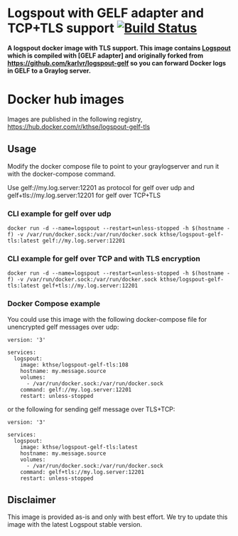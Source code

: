 # Logspout with GELF adapter and TCP+TLS support [![Build Status](https://dev.azure.com/ktharchitecture/logspout-gelf-tls/_apis/build/status/mictsi.logspout-gelf-tls?branchName=master)](https://dev.azure.com/ktharchitecture/logspout-gelf-tls/_build/latest?definitionId=5&branchName=master)

**A logspout docker image with TLS support. This image contains [Logspout](https://github.com/gliderlabs/logspout) which is compiled with [GELF adapter] and originally forked from https://github.com/karlvr/logspout-gelf so you can forward Docker logs in GELF to a Graylog server.**

# Docker hub images
Images are published in the following registry, https://hub.docker.com/r/kthse/logspout-gelf-tls

## Usage
Modify the docker compose file to point to your graylogserver and run it with the docker-compose command.

Use  gelf://my.log.server:12201 as protocol for gelf over udp and  gelf+tls://my.log.server:12201 for gelf over TCP+TLS


### CLI example for gelf over udp
`docker run -d --name=logspout --restart=unless-stopped -h $(hostname -f) -v /var/run/docker.sock:/var/run/docker.sock kthse/logspout-gelf-tls:latest gelf://my.log.server:12201`

### CLI example for gelf over TCP and with TLS encryption
`docker run -d --name=logspout --restart=unless-stopped -h $(hostname -f) -v /var/run/docker.sock:/var/run/docker.sock kthse/logspout-gelf-tls:latest gelf+tls://my.log.server:12201`

### Docker Compose example
You could use this image with the following docker-compose file for unencrypted gelf messages over udp:

```
version: '3'

services:
  logspout:
    image: kthse/logspout-gelf-tls:108
    hostname: my.message.source
    volumes:
      - /var/run/docker.sock:/var/run/docker.sock
    command: gelf://my.log.server:12201
    restart: unless-stopped
```

or the following for sending gelf message over TLS+TCP: 

```
version: '3'

services:
  logspout:
    image: kthse/logspout-gelf-tls:latest
    hostname: my.message.source
    volumes:
      - /var/run/docker.sock:/var/run/docker.sock
    command: gelf+tls://my.log.server:12201
    restart: unless-stopped
```

## Disclaimer

This image is provided as-is and only with best effort. We try to update this image with the latest Logspout stable version. 

